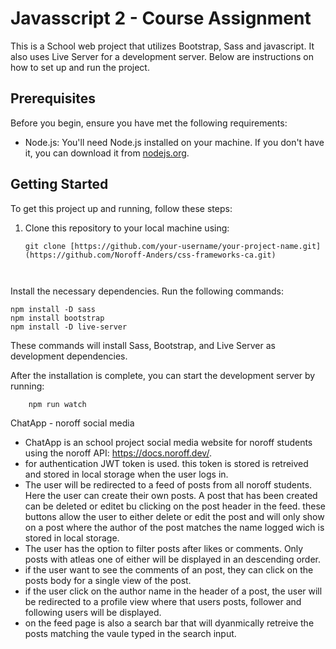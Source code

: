 # Javasscript 2 - Course Assignment

This is a School web project that utilizes Bootstrap, Sass and javascript. It also uses Live Server for a development server. Below are instructions on how to set up and run the project.

## Prerequisites

Before you begin, ensure you have met the following requirements:

- Node.js: You'll need Node.js installed on your machine. If you don't have it, you can download it from [nodejs.org](https://nodejs.org/).

## Getting Started

To get this project up and running, follow these steps:

1. Clone this repository to your local machine using:

   ```
   git clone [https://github.com/your-username/your-project-name.git](https://github.com/Noroff-Anders/css-frameworks-ca.git)



Install the necessary dependencies. Run the following commands:
```
npm install -D sass
npm install bootstrap
npm install -D live-server
```
These commands will install Sass, Bootstrap, and Live Server as development dependencies.

After the installation is complete, you can start the development server by running:
```
    npm run watch
```

ChatApp - noroff social media
 - ChatApp is an school project social media website for noroff students  using the noroff API: https://docs.noroff.dev/.
 - for authentication JWT token is used. this token is stored is retreived and stored in local storage when the user logs in.
 - The user will be redirected to a feed of posts from all noroff students. Here the user can create their own posts. A post that has been created can be deleted or editet bu clicking on the post header in the feed. these buttons allow the user to either delete or edit the post and will only show on a post where the author of the post matches the name logged wich is stored in local storage.
 - The user has the option to filter posts  after likes or comments. Only posts with atleas one of either will be displayed in an descending order.
 - if the user want to see the comments of an post, they can click on the posts body for a single view of the post.
 - if the user click on the  author name in the header of a post, the user will be redirected to a profile view where that users posts, follower and following users will be displayed.
 - on the feed page is also a search bar that will dyanmically retreive the posts matching the vaule typed in the search input.
